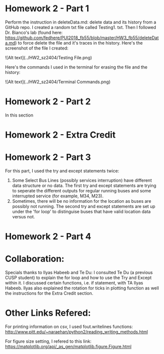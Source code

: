 # Homework 2 - Part 1
Perform the instruction in deleteData.md: delete data and its history from a GitHub repo.
I created a random txt file called Testing1. txt. Then I followed Dr. Bianco's lab (found here: https://github.com/fedhere/PUI2018_fb55/blob/master/HW3_fb55/deleteData.md) to force delete the file and it's traces in the history. 
Here's the screenshot of the file I created:

![Alt text](../HW2_sz2404/Testing File.png)

Here's the commands I used in the terminal for erasing the file and the history:

![Alt text](../HW2_sz2404/Terminal Commands.png)

# Homework 2 - Part 2
In this section

# Homework 2 - Extra Credit

# Homework 2 - Part 3
For this part, I used the try and except statements twice:
1. Some Select Bus Lines (possibly services interruption) have different data structure or no data. The first try and except statements are trying to seperate the different outputs for regular running buses and some interrupted service (for example, M34, M23). 
2. Sometimes, there will be no information for the location as buses are possibly not running. The second try and except statements are set up under the 'for loop' to distinguise buses that have valid location data versus not. 

# Homework 2 - Part 4

# Collaboration:
Specials thanks to Ilyas Habeeb and Te Du:
I consulted Te Du (a previous CUSP student) to explain the for loop and how to use the Try and Except within it.
I discussed certain functions, i.e. if statement, with TA Ilyas Habeeb. Ilyas also explained the rotation for ticks in plotting function as well the instructions for the Extra Credit section. 

# Other Links Refered:
For printing information on csv, I used fout.writelines functions: http://www.pitt.edu/~naraehan/python2/reading_writing_methods.html

For figure size setting, I refered to this link: 
https://matplotlib.org/api/_as_gen/matplotlib.figure.Figure.html

